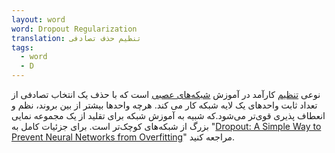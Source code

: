 ```yaml
---
layout: word
word: Dropout Regularization
translation: تنظیم حذف تصادفی
tags:
  - word
  - D
---
```

نوعی [تنظیم](/r/regularization) کارآمد در آموزش [شبکه‌های عصبی](/n/neural_network) است که با حذف یک انتخاب تصادفی از تعداد ثابت واحدهای یک لایه شبکه کار می کند. هرچه واحدها بیشتر از بین بروند، نظم و انعطاف پذیری قوی‌تر می‌شود.که شبیه به آموزش شبکه برای تقلید از یک مجموعه نمایی بزرگ از شبکه‌های کوچک‌تر است. برای جزئیات کامل به "[Dropout: A Simple Way to Prevent Neural Networks from Overfitting](http://jmlr.org/papers/volume15/srivastava14a.old/srivastava14a.pdf)" مراجعه کنید.